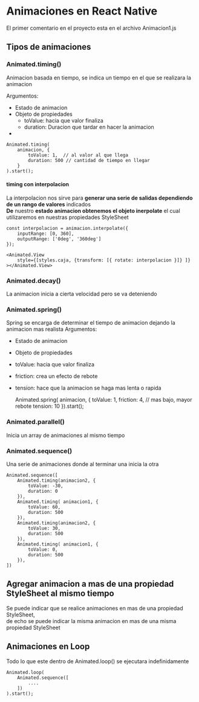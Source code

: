 
# Animaciones en React Native

El primer comentario en el proyecto esta en el archivo Animacion1.js

## Tipos de animaciones

### Animated.timing()  
Animacion basada en tiempo, se indica un tiempo en el que se realizara la animacion

Argumentos:
- Estado de animacion
- Objeto de propiedades
  - toValue: hacia que valor finaliza
  - duration: Duracion que tardar en hacer la animacion
- 

    Animated.timing(
        animacion, {
            toValue: 1,  // al valor al que llega
            duration: 500 // cantidad de tiempo en llegar
        }
    ).start();

#### timing con interpolacion

La interpolacion nos sirve para **generar una serie de salidas dependiendo de un rango de valores** indicados\
**De** nuestro **estado animacion obtenemos el objeto inerpolate** el cual utilizaremos en nuestras propiedades StyleSheet

    const interpolacion = animacion.interpolate({
        inputRange: [0, 360],
        outputRange: ['0deg', '360deg']
    });

    <Animated.View 
        style={[styles.caja, {transform: [{ rotate: interpolacion }]} ]}
    ></Animated.View>


### Animated.decay()  
La animacion inicia a cierta velocidad pero se va deteniendo

### Animated.spring()  
Spring se encarga de determinar el tiempo de animacion dejando la animacion mas realista
Argumentos:
- Estado de animacion
- Objeto de propiedades
- toValue: hacia que valor finaliza
- friction: crea un efecto de rebote
- tension: hace que la animacion se haga mas lenta o rapida
  
    Animated.spring( animacion, {
            toValue: 1,
            friction: 4, // mas bajo, mayor rebote
            tension: 10
        }).start();

### Animated.parallel()  
Inicia un array de animaciones al mismo tiempo

### Animated.sequence()  
Una serie de animaciones donde al terminar una inicia la otra

    Animated.sequence([
        Animated.timing(animacion2, {
            toValue: -30,
            duration: 0
        }),
        Animated.timing( animacion1, {
            toValue: 60,
            duration: 500
        }),
        Animated.timing(animacion2, {
            toValue: 30,
            duration: 500
        }),
        Animated.timing( animacion1, {
            toValue: 0,
            duration: 500
        }),
    ])


## Agregar animacion a mas de una propiedad StyleSheet al mismo tiempo

Se puede indicar que se realice animaciones en mas de una propiedad StyleSheet,\
de echo se puede indicar la misma animacion en mas de una misma propiedad StyleSheet

## Animaciones en Loop

Todo lo que este dentro de Animated.loop() se ejecutara indefinidamente

    Animated.loop(
        Animated.sequence([
            ....
        ])
    ).start();

